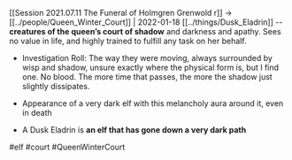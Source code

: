 [[Session 2021.07.11 The Funeral of Holmgren Grenwold r]] -> [[../people/Queen_Winter_Court]] | 2022-01-18
[[../things/Dusk_Eladrin]] -- **creatures of the queen’s court of shadow** and darkness and apathy. Sees no value in life, and highly trained to fulfill any task on her behalf.

-   Investigation Roll: The way they were moving, always surrounded by wisp and shadow, unsure exactly where the physical form is, but I find one. No blood. The more time that passes, the more the shadow just slightly dissipates.
    
-   Appearance of a very dark elf with this melancholy aura around it, even in death
    
-   A Dusk Eladrin is **an elf that has gone down a very dark path**

#elf #court #QueenWinterCourt 